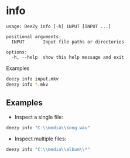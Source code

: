 # info

```
usage: DeeZy info [-h] INPUT [INPUT ...]

positional arguments:
  INPUT       Input file paths or directories

options:
  -h, --help  show this help message and exit
```

Examples

```bash
deezy info input.mkv
deezy info *.mkv
```

## Examples

- Inspect a single file:

```powershell
deezy info "C:\\media\\song.wav"
```

- Inspect multiple files:

```powershell
deezy info "C:\\media\\album\\*"
```
